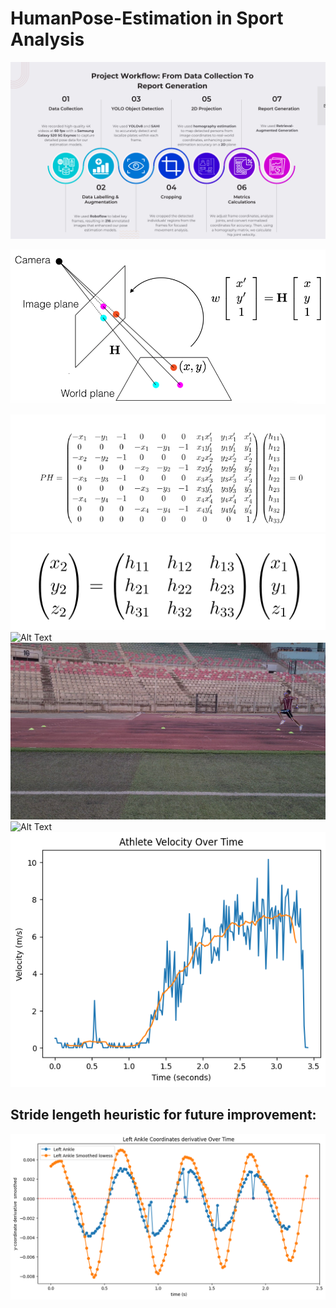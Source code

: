 # HumanPose-Estimation in Sport Analysis

![Alt Text](./Static/png.png)

![Alt Text](./Static/image(1).png)

![Alt Text](./Static/image(2).png)
![Alt Text](./Static/image(3).png)
![Alt Text](./Static/image.png)
![Alt Text](./Static/Screenshot2024-06-10--084327.png)
![Alt Text](./Static/PoseEstimationdemoreadme-ezgif.com-optimize.gif)
![Alt Text](./Static/image(4).png)

## Stride lengeth heuristic for future improvement:

![Alt Text](./Static/StrideLengthHeuristic.png)